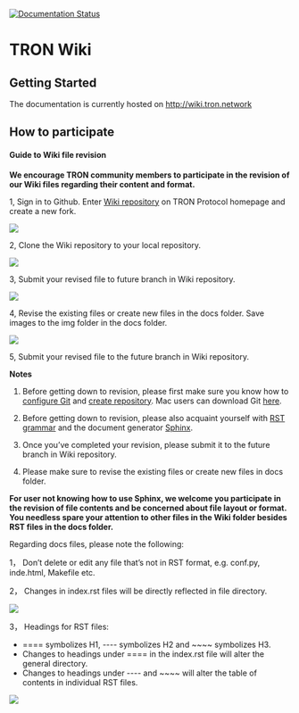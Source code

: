 [![Documentation Status](https://readthedocs.org/projects/tron-wiki/badge/?version=latest)](http://tron-wiki.readthedocs.io/en/latest/?badge=latest)
                
# TRON Wiki

## Getting Started

The documentation is currently hosted on http://wiki.tron.network

## How to participate

#### Guide to Wiki file revision

**We encourage TRON community members to participate in the revision of our Wiki files regarding their content and format.**

1, Sign in to Github. Enter [Wiki repository](https://github.com/tronprotocol/wiki) on TRON Protocol homepage and create a new fork.

![](https://raw.githubusercontent.com/ybhgenius/wiki/master/images/fork.jpg)

2, Clone the Wiki repository to your local repository.

![](https://raw.githubusercontent.com/ybhgenius/wiki/master/images/clone.jpg)

3, Submit your revised file to future branch in Wiki repository.

![](https://raw.githubusercontent.com/ybhgenius/wiki/master/images/future.jpg)

4, Revise the existing files or create new files in the docs folder. Save images to the img folder in the docs folder.

![](https://raw.githubusercontent.com/ybhgenius/wiki/master/images/docs.jpg)

5, Submit your revised file to the future branch in Wiki repository.

**Notes**

1.	Before getting down to revision, please first make sure you know how to [configure Git](https://help.github.com/articles/set-up-git/) and [create repository](https://guides.github.com/activities/forking/). Mac users can download Git [here](https://desktop.github.com).

2.	Before getting down to revision, please also acquaint yourself with [RST grammar](http://docutils.sourceforge.net/docs/user/rst/quickref.html) and the document generator [Sphinx](http://www.sphinx-doc.org/en/master/).

3.	Once you’ve completed your revision, please submit it to the future branch in Wiki repository.

4.	Please make sure to revise the existing files or create new files in docs folder.

**For user not knowing how to use Sphinx, we welcome you participate in the revision of file contents and be concerned about file layout or format. You needless spare your attention to other files in the Wiki folder besides RST files in the docs folder.**

Regarding docs files, please note the following:

1， Don’t delete or edit any file that’s not in RST format, e.g. conf.py, inde.html, Makefile etc.

2， Changes in index.rst files will be directly reflected in file directory.

![](https://raw.githubusercontent.com/ybhgenius/wiki/master/images/index.jpg)

3， Headings for RST files:

+ ==== symbolizes H1, ---- symbolizes H2 and ~~~~ symbolizes H3. 
+ Changes to headings under  ==== in the index.rst file will alter the general directory.
+ Changes to headings under  ---- and ~~~~ will alter the table of contents in individual RST files.

![](https://raw.githubusercontent.com/ybhgenius/wiki/master/images/category.jpg)